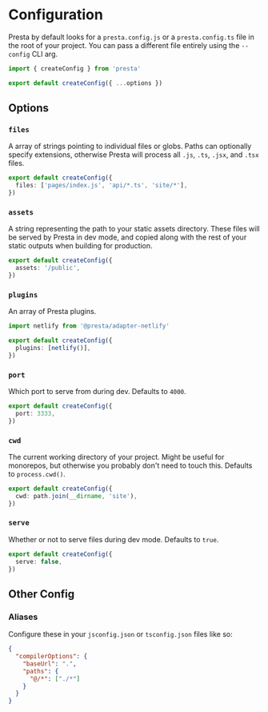# Configuration

Presta by default looks for a `presta.config.js` or a `presta.config.ts` file in
the root of your project. You can pass a different file entirely using the
`--config` CLI arg.

```typescript
import { createConfig } from 'presta'

export default createConfig({ ...options })
```

## Options

### `files`

A array of strings pointing to individual files or globs. Paths can optionally
specify extensions, otherwise Presta will process all `.js`, `.ts`, `.jsx`, and
`.tsx` files.

```typescript
export default createConfig({
  files: ['pages/index.js', 'api/*.ts', 'site/*'],
})
```

### `assets`

A string representing the path to your static assets directory. These files will
be served by Presta in dev mode, and copied along with the rest of your static
outputs when building for production.

```typescript
export default createConfig({
  assets: '/public',
})
```

### `plugins`

An array of Presta plugins.

```typescript
import netlify from '@presta/adapter-netlify'

export default createConfig({
  plugins: [netlify()],
})
```

### `port`

Which port to serve from during dev. Defaults to `4000`.

```typescript
export default createConfig({
  port: 3333,
})
```

### `cwd`

The current working directory of your project. Might be useful for monorepos,
but otherwise you probably don't need to touch this. Defaults to
`process.cwd()`.

```typescript
export default createConfig({
  cwd: path.join(__dirname, 'site'),
})
```

### `serve`

Whether or not to serve files during dev mode. Defaults to `true`.

```typescript
export default createConfig({
  serve: false,
})
```

## Other Config

### Aliases

Configure these in your `jsconfig.json` or `tsconfig.json` files like so:

```json
{
  "compilerOptions": {
    "baseUrl": ".",
    "paths": {
      "@/*": ["./*"]
    }
  }
}
```

